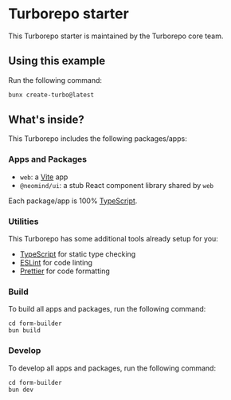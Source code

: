 # Turborepo starter

This Turborepo starter is maintained by the Turborepo core team.

## Using this example

Run the following command:

```sh
bunx create-turbo@latest
```

## What's inside?

This Turborepo includes the following packages/apps:

### Apps and Packages

- `web`: a [Vite](https://vite.dev/) app
- `@neomind/ui`: a stub React component library shared by `web`

Each package/app is 100% [TypeScript](https://www.typescriptlang.org/).

### Utilities

This Turborepo has some additional tools already setup for you:

- [TypeScript](https://www.typescriptlang.org/) for static type checking
- [ESLint](https://eslint.org/) for code linting
- [Prettier](https://prettier.io) for code formatting

### Build

To build all apps and packages, run the following command:

```
cd form-builder
bun build
```

### Develop

To develop all apps and packages, run the following command:

```
cd form-builder
bun dev
```
